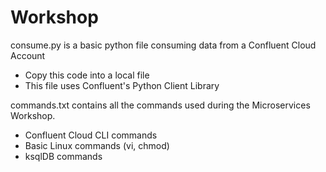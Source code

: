 # Workshop

consume.py is a basic python file consuming data from a Confluent Cloud Account
- Copy this code into a local file
- This file uses Confluent's Python Client Library

commands.txt contains all the commands used during the Microservices Workshop. 
- Confluent Cloud CLI commands
- Basic Linux commands (vi, chmod)
- ksqlDB commands 
